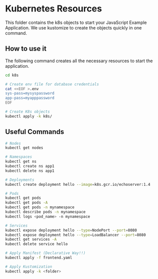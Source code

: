 # Kubernetes Resources

This folder contains the k8s objects to start your JavaScript Example Application. We use kustomize to create the objects quickly in one command.

## How to use it

The following command creates all the necessary resources to start the application.

``` bash
cd k8s

# Create env file for database credentials
cat <<EOF >.env
sys-pass=mysyspassword
app-pass=myapppassword
EOF

# Create K8s objects
kubectl apply -k k8s/
```
## Useful Commands

``` bash
# Nodes
kubectl get nodes

# Namespaces
kubectl get ns
kubectl create ns app1
kubectl delete ns app1

# Deployments
kubectl create deployment hello --image=k8s.gcr.io/echoserver:1.4

# Pods
kubectl get pods
kubectl get pods -A
kubectl get pods -n mynamespace
kubectl describe pods -n mynamespace
kubectl logs <pod_name> -n mynamespace

# Services
kubectl expose deployment hello --type=NodePort --port=8080
kubectl expose deployment hello --type=LoadBalancer --port=8080
kubectl get services -A
kubectl delete service hello

# Apply Manifest (Declarative Way!!)
kubectl apply -f frontend.yaml

# Apply Kustomization
kubectl apply -k <folder>
```
